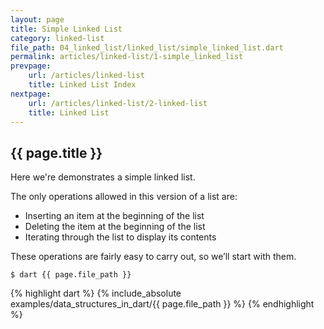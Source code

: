 ```yaml
---
layout: page
title: Simple Linked List
category: linked-list
file_path: 04_linked_list/linked_list/simple_linked_list.dart
permalink: articles/linked-list/1-simple_linked_list
prevpage:
    url: /articles/linked-list
    title: Linked List Index
nextpage:
    url: /articles/linked-list/2-linked-list
    title: Linked List
---
```


## {{ page.title }}

Here we're demonstrates a simple linked list. 

The only operations allowed in this version of a list are:
- Inserting an item at the beginning of the list
- Deleting the item at the beginning of the list
- Iterating through the list to display its contents

These operations are fairly easy to carry out, so we’ll start with them.

```terminal
$ dart {{ page.file_path }}
```      

{% highlight dart %}
{% include_absolute examples/data_structures_in_dart/{{ page.file_path }} %}
{% endhighlight %}      
